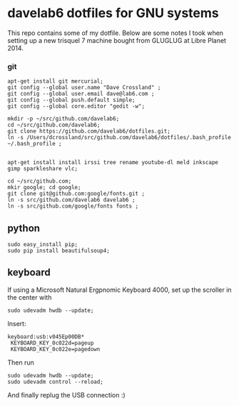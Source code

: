 # davelab6 dotfiles for GNU systems

This repo contains some of my dotfile.
Below are some notes I took when setting up a new trisquel 7 machine bought from GLUGLUG at Libre Planet 2014.

### git

    apt-get install git mercurial;
    git config --global user.name "Dave Crossland" ;
    git config --global user.email dave@lab6.com ;
    git config --global push.default simple;
    git config --global core.editor "gedit -w";

    mkdir -p ~/src/github.com/davelab6;
    cd ~/src/github.com/davelab6;
    git clone https://github.com/davelab6/dotfiles.git;
    ln -s /Users/dcrossland/src/github.com/davelab6/dotfiles/.bash_profile ~/.bash_profile ;


    apt-get install install irssi tree rename youtube-dl meld inkscape gimp sparkleshare vlc;

    cd ~/src/github.com;
    mkir google; cd google;
    git clone git@github.com:google/fonts.git ;
    ln -s src/github.com/davelab6 davelab6 ;
    ln -s src/github.com/google/fonts fonts ;

## python

    sudo easy_install pip;
    sudo pip install beautifulsoup4;

## keyboard

If using a Microsoft Natural Ergpnomic Keyboard 4000, set up the scroller in the center with

    sudo udevadm hwdb --update;

Insert:

```
keyboard:usb:v045Ep00DB*
 KEYBOARD_KEY_0c022d=pageup
 KEYBOARD_KEY_0c022e=pagedown
```

Then run

    sudo udevadm hwdb --update;
    sudo udevadm control --reload;

And finally replug the USB connection :) 
